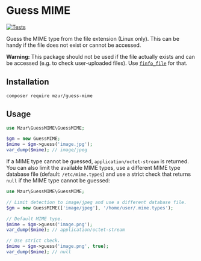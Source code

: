 # Guess MIME

[![Tests](https://github.com/mzur/guess-mime/actions/workflows/php.yml/badge.svg)](https://github.com/mzur/guess-mime/actions/workflows/php.yml)

Guess the MIME type from the file extension (Linux only). This can be handy if the file does not exist or cannot be accessed.

**Warning:** This package should not be used if the file actually exists and can be accessed (e.g. to check user-uploaded files). Use [`finfo_file`](https://www.php.net/manual/en/function.finfo-file.php) for that.

## Installation

```
composer require mzur/guess-mime
```

## Usage

```php
use Mzur\GuessMIME\GuessMIME;

$gm = new GuessMIME;
$mime = $gm->guess('image.jpg');
var_dump($mime); // image/jpeg
```

If a MIME type cannot be guessed, `application/octet-stream` is returned. You can also limit the available MIME types, use a different MIME type database file (default: `/etc/mime.types`) and use a strict check that returns `null` if the MIME type cannot be guessed:

```php
use Mzur\GuessMIME\GuessMIME;

// Limit detection to image/jpeg and use a different database file.
$gm = new GuessMIME(['image/jpeg'], '/home/user/.mime.types');

// Default MIME type.
$mime = $gm->guess('image.png');
var_dump($mime); // application/octet-stream

// Use strict check.
$mime = $gm->guess('image.png', true);
var_dump($mime); // null
```

